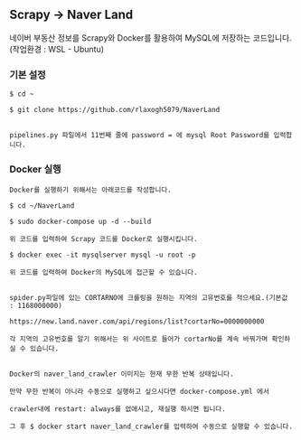 ## Scrapy -> Naver Land

네이버 부동산 정보를 Scrapy와 Docker를 활용하여 MySQL에 저장하는 코드입니다. (작업환경 : WSL - Ubuntu)

### 기본 설정

```
$ cd ~

$ git clone https://github.com/rlaxogh5079/NaverLand


pipelines.py 파일에서 11번째 줄에 password = 에 mysql Root Password를 입력합니다.
```

### Docker 실행

```
Docker를 실행하기 위해서는 아래코드를 작성합니다.

$ cd ~/NaverLand

$ sudo docker-compose up -d --build

위 코드를 입력하여 Scrapy 코드를 Docker로 실행시킵니다.

$ docker exec -it mysqlserver mysql -u root -p 

위 코드를 입력하여 Docker의 MySQL에 접근할 수 있습니다.


spider.py파일에 있는 CORTARNO에 크롤링을 원하는 지역의 고유번호를 적으세요.(기본값 : 1168000000)

https://new.land.naver.com/api/regions/list?cortarNo=0000000000

각 지역의 고유번호를 알기 위해서는 위 사이트로 들어가 cortarNo를 계속 바꿔가며 확인하실 수 있습니다.


Docker의 naver_land_crawler 이미지는 현재 무한 반복 상태입니다.

만약 무한 반복이 아니라 수동으로 실행하고 싶으시다면 docker-compose.yml 에서

crawler내에 restart: always를 없애시고, 재실행 하시면 됩니다.

그 후 $ docker start naver_land_crawler를 입력하여 수동으로 실행할 수 있습니다.
```
